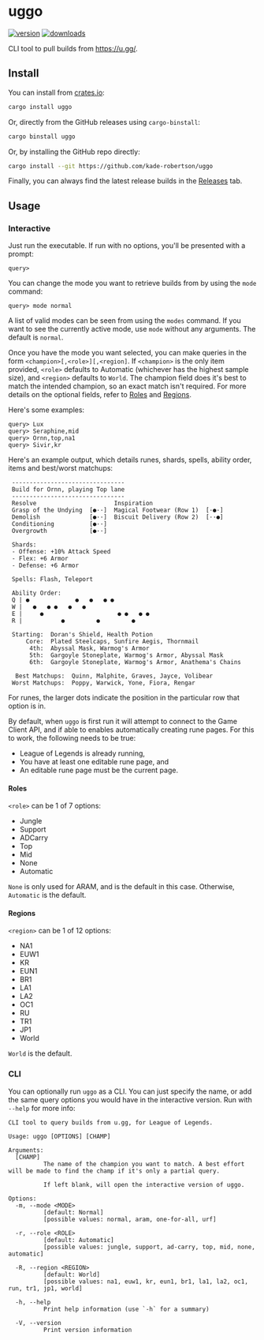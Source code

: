# uggo

[![version](https://img.shields.io/crates/v/uggo?style=flat-square)](https://crates.io/crates/uggo) [![downloads](https://img.shields.io/crates/d/uggo?style=flat-square)](https://crates.io/crates/uggo)

CLI tool to pull builds from https://u.gg/.

## Install

You can install from [crates.io](https://crates.io/crates/uggo):

```zsh
cargo install uggo
```

Or, directly from the GitHub releases using `cargo-binstall`:

```zsh
cargo binstall uggo
```

Or, by installing the GitHub repo directly:

```zsh
cargo install --git https://github.com/kade-robertson/uggo
```

Finally, you can always find the latest release builds in the [Releases](https://github.com/kade-robertson/uggo/releases/latest) tab.

## Usage

### Interactive

Just run the executable. If run with no options, you'll be presented with a prompt:

```
query>
```

You can change the mode you want to retrieve builds from by using the `mode` command:

```
query> mode normal
```

A list of valid modes can be seen from using the `modes` command. If you want to see the currently active mode, use `mode` without any arguments. The default is `normal`.

Once you have the mode you want selected, you can make queries in the form `<champion>[,<role>][,<region]`. If `<champion>` is the only item provided, `<role>` defaults to Automatic (whichever has the highest sample size), and `<region>` defaults to `World`. The champion field does it's best to match the intended champion, so an exact match isn't required. For more details on the optional fields, refer to [Roles](#roles) and [Regions](#regions).

Here's some examples:

```
query> Lux
query> Seraphine,mid
query> Ornn,top,na1
query> Sivir,kr
```

Here's an example output, which details runes, shards, spells, ability order, items and best/worst matchups:

```
 --------------------------------
 Build for Ornn, playing Top lane
 --------------------------------
 Resolve                      Inspiration
 Grasp of the Undying  [●··]  Magical Footwear (Row 1)  [·●·]
 Demolish              [●··]  Biscuit Delivery (Row 2)  [··●]
 Conditioning          [●··]
 Overgrowth            [●··]

 Shards:
 - Offense: +10% Attack Speed
 - Flex: +6 Armor
 - Defense: +6 Armor

 Spells: Flash, Teleport

 Ability Order:
 Q | ●             ●   ●   ● ●
 W |   ●   ● ●   ●   ●
 E |     ●                     ● ●   ● ●
 R |           ●         ●         ●

 Starting:  Doran's Shield, Health Potion
     Core:  Plated Steelcaps, Sunfire Aegis, Thornmail
      4th:  Abyssal Mask, Warmog's Armor
      5th:  Gargoyle Stoneplate, Warmog's Armor, Abyssal Mask
      6th:  Gargoyle Stoneplate, Warmog's Armor, Anathema's Chains

  Best Matchups:  Quinn, Malphite, Graves, Jayce, Volibear
 Worst Matchups:  Poppy, Warwick, Yone, Fiora, Rengar
```

For runes, the larger dots indicate the position in the particular row that option is in.

By default, when `uggo` is first run it will attempt to connect to the Game Client API, and if able to enables automatically creating rune pages. For this to work, the following needs to be true:

- League of Legends is already running,
- You have at least one editable rune page, and
- An editable rune page must be the current page.

#### Roles

`<role>` can be 1 of 7 options:

- Jungle
- Support
- ADCarry
- Top
- Mid
- None
- Automatic

`None` is only used for ARAM, and is the default in this case. Otherwise, `Automatic` is the default.

#### Regions

`<region>` can be 1 of 12 options:

- NA1
- EUW1
- KR
- EUN1
- BR1
- LA1
- LA2
- OC1
- RU
- TR1
- JP1
- World

`World` is the default.

### CLI

You can optionally run `uggo` as a CLI. You can just specify the name, or add the same query options you would have in the interactive version.
Run with `--help` for more info:

```
CLI tool to query builds from u.gg, for League of Legends.

Usage: uggo [OPTIONS] [CHAMP]

Arguments:
  [CHAMP]
          The name of the champion you want to match. A best effort will be made to find the champ if it's only a partial query.

          If left blank, will open the interactive version of uggo.

Options:
  -m, --mode <MODE>
          [default: Normal]
          [possible values: normal, aram, one-for-all, urf]

  -r, --role <ROLE>
          [default: Automatic]
          [possible values: jungle, support, ad-carry, top, mid, none, automatic]

  -R, --region <REGION>
          [default: World]
          [possible values: na1, euw1, kr, eun1, br1, la1, la2, oc1, run, tr1, jp1, world]

  -h, --help
          Print help information (use `-h` for a summary)

  -V, --version
          Print version information
```
